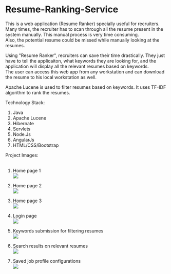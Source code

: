 # Resume-Ranking-Service

This is a web application (Resume Ranker) specially useful for recruiters. Many times, the recruiter has to scan through all the resume present in the system manually. This manual process is very time consuming. <br/> Also, the 
potential resume could be missed while manually looking at the resumes.<br/>

Using "Resume Ranker", recruiters can save their time drastically. They just have to tell the applicaiton, what keywords they are looking for, and the application will display all the relevant resumes based on keywords. <br>
The user can access this web app from any workstation and can download the resume to his local workstation as well.<br/>

Apache Lucene is used to filter resumes based on keywords. It uses TF-IDF algorithm to rank the resumes.<br/>

Technology Stack: <br/>
1. Java<br/>
2. Apache Lucene<br/>
3. Hibernate<br/>
4. Servlets<br/>
5. Node.Js<br/>
6. AngularJs<br/>
7. HTML/CSS/Bootstrap<br/>

Project Images: <br/><br/>

1. Home page 1<br/>
<img src = "https://github.com/jagrutipatil/Resume-Ranking-Application/blob/master/ProjectScreenshots/HomePage1.PNG"/><br/>

1. Home page 2<br/>
<img src = "https://github.com/jagrutipatil/Resume-Ranking-Application/blob/master/ProjectScreenshots/HomePage2.PNG"/><br/>

1. Home page 3<br/>
<img src = "https://github.com/jagrutipatil/Resume-Ranking-Application/blob/master/ProjectScreenshots/HomePage3.PNG"/><br/>

1. Login page<br/>
<img src = "https://github.com/jagrutipatil/Resume-Ranking-Application/blob/master/ProjectScreenshots/LoginPage.PNG"/><br/>

1. Keywords submission for filtering resumes<br/>
<img src = "https://github.com/jagrutipatil/Resume-Ranking-Application/blob/master/ProjectScreenshots/KeywordsFiltering.PNG"/><br/>

1. Search results on relevant resumes<br/>
<img src = "https://github.com/jagrutipatil/Resume-Ranking-Application/blob/master/ProjectScreenshots/SearchResults.PNG"/><br/>

1. Saved job profile configurations<br/>
<img src = "https://github.com/jagrutipatil/Resume-Ranking-Application/blob/master/ProjectScreenshots/SavedProfileConfigurations.PNG"/><br/>
